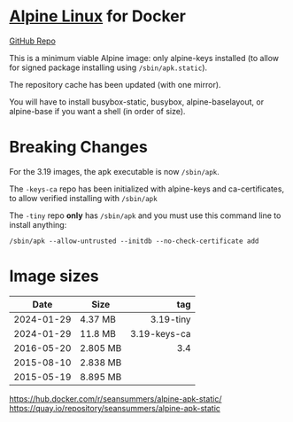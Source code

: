 [Alpine Linux](http://www.alpinelinux.org/) for Docker
============

[GitHub Repo](https://github.com/seansummers/docker-alpine-apk-static/)

This is a minimum viable Alpine image: only alpine-keys
installed (to allow for signed package installing using
`/sbin/apk.static`).

The repository cache has been updated (with one mirror).

You will have to install busybox-static, busybox, 
alpine-baselayout, or alpine-base if you want a shell
(in order of size).

# Breaking Changes

For the 3.19 images, the apk executable is now
`/sbin/apk`.

The `-keys-ca` repo has been initialized with alpine-keys
and ca-certificates, to allow verified installing with `/sbin/apk`

The `-tiny` repo **only** has `/sbin/apk` and you must use this
command line to install anything:

`/sbin/apk --allow-untrusted --initdb --no-check-certificate add`


# Image sizes

| Date | Size | tag
| --- | --- | ---: 
| 2024-01-29 | 4.37   MB | 3.19-tiny
| 2024-01-29 | 11.8   MB | 3.19-keys-ca
| 2016-05-20 |  2.805 MB | 3.4
| 2015-08-10 |  2.838 MB
| 2015-05-19 |  8.895 MB

https://hub.docker.com/r/seansummers/alpine-apk-static/
https://quay.io/repository/seansummers/alpine-apk-static


